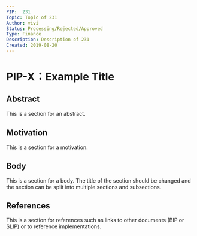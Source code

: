 ```yaml
---
PIP:  231
Topic: Topic of 231 
Author: vivi 
Status: Processing/Rejected/Approved 
Type: Finance
Description: Description of 231 
Created: 2019-08-20
---
```


# PIP-X：Example Title

## Abstract

This is a section for an abstract.

## Motivation

This is a section for a motivation.

## Body

This is a section for a body. The title of the section should be changed
and the section can be split into multiple sections and subsections.

## References

This is a section for references such as links to other documents (BIP or SLIP)
or to reference implementations.